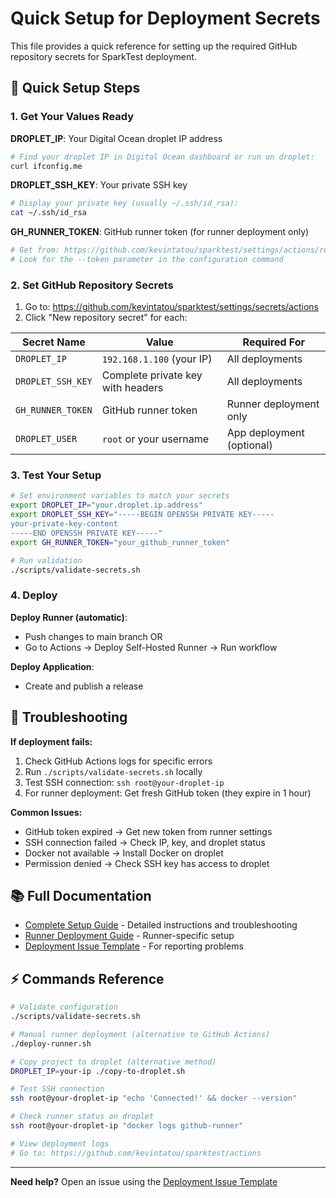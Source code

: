 # Quick Setup for Deployment Secrets

This file provides a quick reference for setting up the required GitHub repository secrets for SparkTest deployment.

## 🚀 Quick Setup Steps

### 1. Get Your Values Ready

**DROPLET_IP**: Your Digital Ocean droplet IP address
```bash
# Find your droplet IP in Digital Ocean dashboard or run on droplet:
curl ifconfig.me
```

**DROPLET_SSH_KEY**: Your private SSH key
```bash
# Display your private key (usually ~/.ssh/id_rsa):
cat ~/.ssh/id_rsa
```

**GH_RUNNER_TOKEN**: GitHub runner token (for runner deployment only)
```bash
# Get from: https://github.com/kevintatou/sparktest/settings/actions/runners/new
# Look for the --token parameter in the configuration command
```

### 2. Set GitHub Repository Secrets

1. Go to: https://github.com/kevintatou/sparktest/settings/secrets/actions
2. Click "New repository secret" for each:

| Secret Name | Value | Required For |
|-------------|-------|--------------|
| `DROPLET_IP` | `192.168.1.100` (your IP) | All deployments |
| `DROPLET_SSH_KEY` | Complete private key with headers | All deployments |
| `GH_RUNNER_TOKEN` | GitHub runner token | Runner deployment only |
| `DROPLET_USER` | `root` or your username | App deployment (optional) |

### 3. Test Your Setup

```bash
# Set environment variables to match your secrets
export DROPLET_IP="your.droplet.ip.address"
export DROPLET_SSH_KEY="-----BEGIN OPENSSH PRIVATE KEY-----
your-private-key-content
-----END OPENSSH PRIVATE KEY-----"
export GH_RUNNER_TOKEN="your_github_runner_token"

# Run validation
./scripts/validate-secrets.sh
```

### 4. Deploy

**Deploy Runner (automatic)**:
- Push changes to main branch OR
- Go to Actions → Deploy Self-Hosted Runner → Run workflow

**Deploy Application**:
- Create and publish a release

## 🔧 Troubleshooting

**If deployment fails:**
1. Check GitHub Actions logs for specific errors
2. Run `./scripts/validate-secrets.sh` locally
3. Test SSH connection: `ssh root@your-droplet-ip`
4. For runner deployment: Get fresh GitHub token (they expire in 1 hour)

**Common Issues:**
- GitHub token expired → Get new token from runner settings
- SSH connection failed → Check IP, key, and droplet status
- Docker not available → Install Docker on droplet
- Permission denied → Check SSH key has access to droplet

## 📚 Full Documentation

- [Complete Setup Guide](SECRETS_SETUP.md) - Detailed instructions and troubleshooting
- [Runner Deployment Guide](RUNNER_DEPLOYMENT.md) - Runner-specific setup
- [Deployment Issue Template](.github/ISSUE_TEMPLATE/deployment-issue.md) - For reporting problems

## ⚡ Commands Reference

```bash
# Validate configuration
./scripts/validate-secrets.sh

# Manual runner deployment (alternative to GitHub Actions)
./deploy-runner.sh

# Copy project to droplet (alternative method)
DROPLET_IP=your-ip ./copy-to-droplet.sh

# Test SSH connection
ssh root@your-droplet-ip "echo 'Connected!' && docker --version"

# Check runner status on droplet
ssh root@your-droplet-ip "docker logs github-runner"

# View deployment logs
# Go to: https://github.com/kevintatou/sparktest/actions
```

---

**Need help?** Open an issue using the [Deployment Issue Template](.github/ISSUE_TEMPLATE/deployment-issue.md)